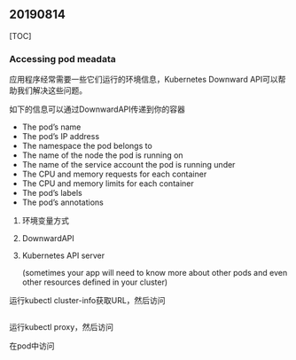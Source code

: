 ## 20190814

[TOC]

### Accessing pod meadata

应用程序经常需要一些它们运行的环境信息，Kubernetes Downward API可以帮助我们解决这些问题。

如下的信息可以通过DownwardAPI传递到你的容器

- The pod’s name
- The pod’s IP address
- The namespace the pod belongs to
- The name of the node the pod is running on
- The name of the service account the pod is running under
- The CPU and memory requests for each container
- The CPU and memory limits for each container
- The pod’s labels
- The pod’s annotations



1. 环境变量方式

2. DownwardAPI

3. Kubernetes API server

   (sometimes your app will need to
   know more about other pods and even other resources defined in your cluster)



运行kubectl cluster-info获取URL，然后访问

```

```

运行kubectl proxy，然后访问



在pod中访问